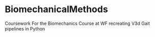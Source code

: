 # BiomechanicalMethods
Coursework For the Biomechanics Course at WF recreating V3d Gait pipelines in Python
